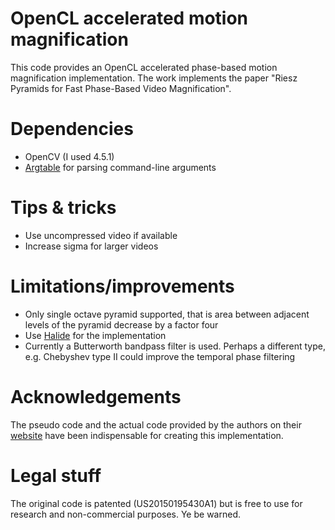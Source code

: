 # OpenCL accelerated motion magnification
This code provides an OpenCL accelerated phase-based motion magnification implementation. The work implements the paper "Riesz Pyramids for Fast Phase-Based Video Magnification".

# Dependencies
* OpenCV (I used 4.5.1)
* [Argtable](https://www.argtable.org) for parsing command-line arguments

# Tips & tricks
* Use uncompressed video if available
* Increase sigma for larger videos

# Limitations/improvements
* Only single octave pyramid supported, that is area between adjacent levels of the pyramid decrease by a factor four
* Use [Halide](https://halide-lang.org) for the implementation
* Currently a Butterworth bandpass filter is used. Perhaps a different type, e.g. Chebyshev type II could improve the temporal phase filtering

# Acknowledgements
The pseudo code and the actual code provided by the authors on their [website](http://people.csail.mit.edu/nwadhwa/riesz-pyramid/) have been indispensable for creating this implementation.

# Legal stuff
The original code is patented (US20150195430A1) but is free to use for research and non-commercial purposes. Ye be warned.